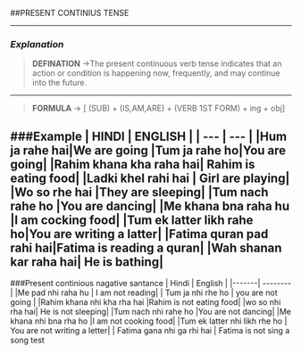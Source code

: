 ##PRESENT CONTINIUS TENSE
___
### *Explanation*

> **DEFINATION** ->The present continuous verb tense indicates that an action or condition is happening now, frequently, and may continue into the future.
 ---
 >**FORMULA** -> [ (SUB) + (IS,AM,ARE) + (VERB 1ST  FORM) + ing + obj]
 
###Example
   | HINDI  | ENGLISH  |
   | ---       | ---   |
   |Hum ja rahe hai|We are going
   |Tum ja rahe ho|You are going|
   |Rahim khana kha raha hai| Rahim is eating food|
   |Ladki khel rahi hai | Girl are playing|
   |Wo so rhe hai |They are sleeping|
   |Tum nach rahe ho |You are dancing|
   |Me khana bna raha hu |I am cocking food|
   |Tum ek latter likh rahe ho|You are writing a latter|
   |Fatima quran pad rahi hai|Fatima is reading a quran|
   |Wah shanan kar raha hai| He is bathing|
   ---
###Present continious nagative santance
| Hindi | English |
|-------| --------|
|Me pad nhi raha hu | I am not reading|
| Tum ja nhi rhe ho | you are not going |
|Rahim khana nhi kha rha hai |Rahim is not eating food|
|wo so nhi rha hai| He is not sleeping|
|Tum nach nhi rahe ho |You are not dancing|
|Me khana nhi bna rha ho |I am not cooking food|
|Tum ek latter nhi likh rhe ho | You are not writing a letter|
| Fatima gana nhi ga rhi hai | Fatima is not sing a song
test
